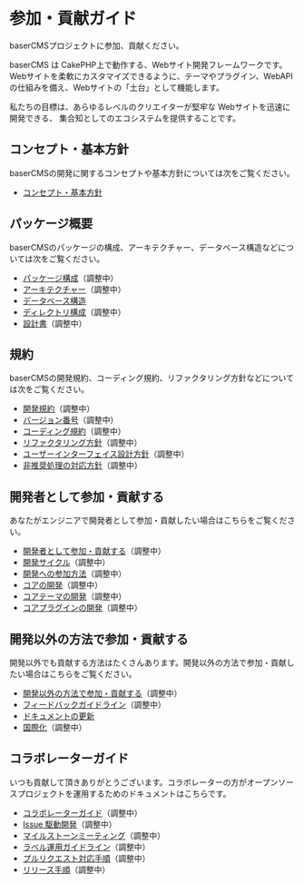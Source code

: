 # 参加・貢献ガイド

baserCMSプロジェクトに参加、貢献ください。

baserCMS は CakePHP上で動作する、Webサイト開発フレームワークです。Webサイトを柔軟にカスタマイズできるように、テーマやプラグイン、WebAPIの仕組みを備え、Webサイトの「土台」として機能します。

私たちの目標は、あらゆるレベルのクリエイターが堅牢な Webサイトを迅速に開発できる、 集合知としてのエコシステムを提供することです。

## コンセプト・基本方針
baserCMSの開発に関するコンセプトや基本方針については次をご覧ください。

- [コンセプト・基本方針](./policy)

## パッケージ概要
baserCMSのパッケージの構成、アーキテクチャー、データベース構造などについては次をご覧ください。

- [パッケージ構成](../package/)（調整中）
- [アーキテクチャー](../package/architecture)（調整中）
- [データベース構造](../package/database)
- [ディレクトリ構成](../package/directory_structure)（調整中）
- [設計書](../package/specification/)（調整中）

## 規約
baserCMSの開発規約、コーディング規約、リファクタリング方針などについては次をご覧ください。
- [開発規約](../terms/)（調整中）
- [バージョン番号](../terms/version)（調整中）
- [コーディング規約](../terms/coding)（調整中）
- [リファクタリング方針](../terms/refactoring)（調整中）
- [ユーザーインターフェイス設計方針](../terms/user_interface_design)（調整中）
- [非推奨処理の対応方針](../terms/deprecated)（調整中）

## 開発者として参加・貢献する
あなたがエンジニアで開発者として参加・貢献したい場合はこちらをご覧ください。

- [開発者として参加・貢献する](../contribution_developer/)（調整中）
- [開発サイクル](../contribution_developer/cycle)（調整中）
- [開発への参加方法](../contribution_developer/participation)（調整中）
- [コアの開発](../core/)（調整中）
- [コアテーマの開発](../core_theme/)（調整中）
- [コアプラグインの開発](../core_plugin/)（調整中）

## 開発以外の方法で参加・貢献する
開発以外でも貢献する方法はたくさんあります。開発以外の方法で参加・貢献したい場合はこちらをご覧ください。

- [開発以外の方法で参加・貢献する](../contribution_etc/)（調整中）
- [フィードバックガイドライン](../contribution_etc/feedback)（調整中）
- [ドキュメントの更新](../doc_writing/)
- [国際化](../i18n/)（調整中）

## コラボレーターガイド
いつも貢献して頂きありがとうございます。コラボレーターの方がオープンソースプロジェクトを運用するためのドキュメントはこちらです。

- [コラボレーターガイド](../collaborator/)（調整中）
- [Issue 駆動開発](../collaborator/issue_driven)（調整中）
- [マイルストーンミーティング](../collaborator/milestone_meeting)（調整中）
- [ラベル運用ガイドライン](../collaborator/label_operation)（調整中）
- [プルリクエスト対応手順](../collaborator/pull_request)（調整中）
- [リリース手順](../collaborator/release)（調整中）

